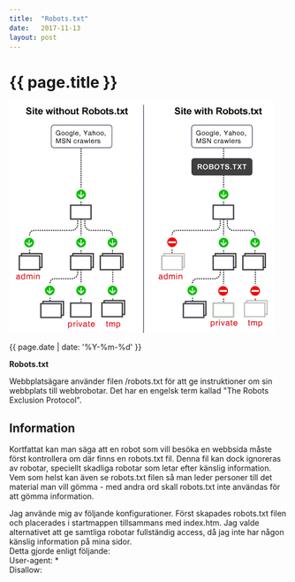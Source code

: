 ```yaml
---
title:  "Robots.txt"
date:   2017-11-13
layout: post
---
```

<div class="section post-content--{{ page.date | date: '%Y-%m-%d' }}">
    <div class="main">
        <div class="card">
        <h1>{{ page.title }}</h1>
            <div class="columnProdPic">
                <div class="card">
                    <img src="/img/lego/2017-11-13-robots-txt/robots_txt.gif" alt="blogg pic">
                    <div class="container">
                        <p class="post-date">{{ page.date | date: '%Y-%m-%d' }}</p>
                        <p><b>Robots.txt</b></p>
                        <p>Webbplatsägare använder filen /robots.txt för att ge instruktioner om sin webbplats till webbrobotar. Det har en engelsk term kallad "The Robots Exclusion Protocol".</p>
                    </div>
                </div>
            </div>
        </div>
    </div>
    <div class="main">
        <div class="columnProdInfo">
            <div class="container">
                <h2>Information</h2>
                <div class="prodLine">
                    <p>Kortfattat kan man säga att en robot som vill besöka en webbsida måste först kontrollera om där finns en robots.txt fil. Denna fil kan dock ignoreras av robotar, speciellt skadliga robotar som letar efter känslig information. Vem som helst kan även se robots.txt filen så man leder personer till det material man vill gömma - med andra ord skall robots.txt inte användas för att gömma information.</p>
                    <p>Jag använde mig av följande konfigurationer. Först skapades robots.txt filen och placerades i startmappen tillsammans med index.htm. Jag valde alternativet att ge samtliga robotar fullständig access, då jag inte har någon känslig information på mina sidor. <br>Detta gjorde enligt följande: <br>User-agent: *<br>Disallow:</p>
                </div>
            </div>
        </div>
    </div>
</div>
